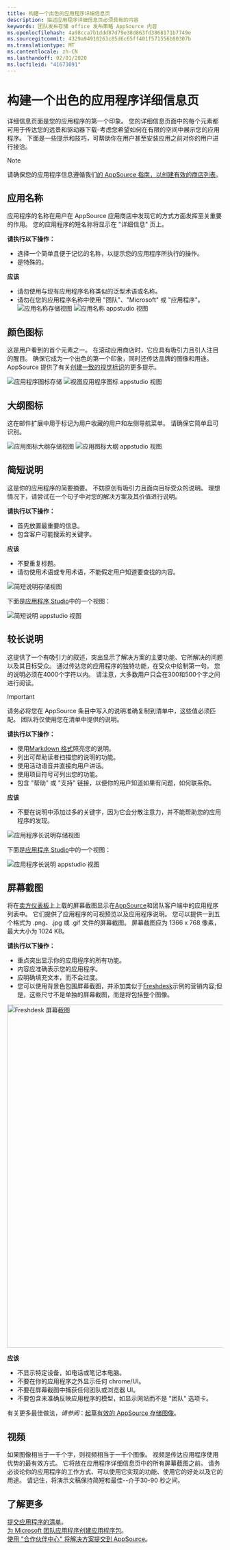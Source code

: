 ```yaml
---
title: 构建一个出色的应用程序详细信息页
description: 描述应用程序详细信息页必须具有的内容
keywords: 团队发布存储 office 发布策略 AppSource 内容
ms.openlocfilehash: 4a98cca7b1ddd87d79e38d863fd3868171b7749e
ms.sourcegitcommit: 4329a94918263c85d6c65ff401f571556b80307b
ms.translationtype: MT
ms.contentlocale: zh-CN
ms.lasthandoff: 02/01/2020
ms.locfileid: "41673091"
---
```

# <a name="build-a-great-app-details-page"></a>构建一个出色的应用程序详细信息页

详细信息页面是您的应用程序的第一个印象。 您的详细信息页面中的每个元素都可用于传达您的远景和驱动器下载-考虑您希望如何在有限的空间中展示您的应用程序。 下面是一些提示和技巧，可帮助你在用户甚至安装应用之前对你的用户进行接洽。

> [!NOTE]
> 请确保您的应用程序信息遵循我们[的 AppSource 指南，以创建有效的商店列表](/office/dev/store/create-effective-office-store-listings)。

## <a name="app-name"></a>应用名称

应用程序的名称在用户在 AppSource 应用商店中发现它的方式方面发挥至关重要的作用。 您的应用程序的短名称将显示在 "详细信息" 页上。

**请执行以下操作：**

* 选择一个简单且便于记忆的名称，以提示您的应用程序所执行的操作。
* 是特殊的。

**应该**

* 请勿使用与现有应用程序名称类似的泛型术语或名称。
* 请勿在您的应用程序名称中使用 "团队"、"Microsoft" 或 "应用程序"。
![应用名称存储视图](~/assets/images/store-detail-page/AppName-02.png)
![应用名称 appstudio 视图](~/assets/images/store-detail-page/AppName-01.png)

## <a name="color-icon"></a>颜色图标

这是用户看到的首个元素之一。 在滚动应用商店时，它应具有吸引力且引人注目的醒目。 确保它成为一个出色的第一个印象，同时还传达品牌的图像和用途。 AppSource 提供了有关[创建一致的视觉标识](/office/dev/store/create-effective-office-store-listings#create-a-consistent-visual-identity)的更多提示。

![应用程序图标存储](~/assets/images/store-detail-page/AppIcon-02.png)
![视图应用程序图标 appstudio 视图](~/assets/images/store-detail-page/AppIcon-01.png)

## <a name="outline-icon"></a>大纲图标

这在邮件扩展中用于标记为用户收藏的用户和左侧导航菜单。 请确保它简单且可识别。

![应用图标大纲存储视图](~/assets/images/store-detail-page/AppIconOutline-02.png)
![应用图标大纲 appstudio 视图](~/assets/images/store-detail-page/AppIconOutline-01.png)

## <a name="short-description"></a>简短说明

这是你的应用程序的简要摘要。 不妨原创有吸引力且面向目标受众的说明。 理想情况下，请尝试在一个句子中对您的解决方案及其价值进行说明。

**请执行以下操作：**

* 首先放置最重要的信息。
* 包含客户可能搜索的关键字。

**应该**

* 不要重复标题。
* 请勿使用术语或专用术语，不能假定用户知道要查找的内容。

![简短说明存储视图](~/assets/images/store-detail-page/ShortDescription-02.png)

下面是[应用程序 Studio](https://aka.ms/InstallTeamsAppStudio)中的一个视图：

![简短说明 appstudio 视图](~/assets/images/store-detail-page/ShortDescription-01.png)

## <a name="long-description"></a>较长说明

这提供了一个有吸引力的叙述，突出显示了解决方案的主要功能、它所解决的问题以及其目标受众。 通过传达您的应用程序的独特功能，在受众中绘制第一句。 您的说明必须在4000个字符以内。 请注意，大多数用户只会在300和500个字之间进行阅读。

>[!IMPORTANT]
> 请务必将您在 AppSource 条目中写入的说明准确复制到清单中，这些值必须匹配。 团队将仅使用您在清单中提供的说明。

**请执行以下操作：**

* 使用[Markdown 格式](https://support.office.com/article/use-markdown-formatting-in-teams-4d10bd65-55e2-4b2d-a1f3-2bebdcd2c772)照亮您的说明。  
* 列出可帮助读者扫描您的说明的功能。
* 使用活动语音并直接向用户讲话。
* 使用项目符号可列出您的功能。
* 包含 "帮助" 或 "支持" 链接，以便你的用户知道如果有问题，如何联系你。

**应该**

* 不要在说明中添加过多的关键字，因为它会分散注意力，并不能帮助您的应用程序的发现。

![应用程序长说明存储视图](~/assets/images/store-detail-page/LongDescription-02.png)

下面是[应用程序 Studio](https://aka.ms/InstallTeamsAppStudio)中的一个视图：

![应用程序长说明 appstudio 视图](~/assets/images/store-detail-page/LongDescription-01.png)

## <a name="screenshots"></a>屏幕截图

将在[卖方仪表板](https://sellerdashboard.microsoft.com/Registration)上上载的屏幕截图显示在[AppSource](https://appsource.microsoft.com/marketplace/apps?product=office%3Bteams&page=1)和团队客户端中的应用程序列表中。 它们提供了应用程序的可视预览以及应用程序说明。
您可以提供一到五个格式为 .png、.jpg 或 .gif 文件的屏幕截图。 屏幕截图应为 1366 x 768 像素，最大大小为 1024 KB。

**请执行以下操作：**

* 重点突出显示你的应用程序的所有功能。
* 内容应准确表示您的应用程序。
* 应明确填充文本，而不会过度。
* 您可以使用背景色包围屏幕截图，并添加类似于[Freshdesk](https://appsource.microsoft.com/product/office/WA104381505?src=office&tab=Overview)示例的营销内容;但是，这些尺寸不是单独的屏幕截图，而是将包括整个图像。

<img width="800px" title="Freshdesk 屏幕截图" src="~/assets/images/freshdesk.png" />

**应该**

* 不显示特定设备，如电话或笔记本电脑。
* 不要在你的应用程序之外显示任何 chrome/UI。
* 不要在屏幕截图中捕获任何团队或浏览器 UI。
* 不要包含未准确反映应用程序的模型，如显示网站而不是 "团队" 选项卡。

有关更多最佳做法，*请参阅*：[起草有效的 AppSource 存储图像](/office/dev/store/craft-effective-appsource-store-images)。

## <a name="videos"></a>视频

如果图像相当于一千个字，则视频相当于一千个图像。 视频是传达应用程序使用优势的最有效方式。 它将放在应用程序详细信息页中的所有屏幕截图之前。 请务必谈论你的应用程序的工作方式、可以使用它实现的功能、使用它的好处以及它的用途。 请记住，将演示文稿保持简短和最佳--介于30-90 秒之间。

## <a name="learn-more"></a>了解更多

[提交应用程序的清单](~/concepts/deploy-and-publish/appsource/publish.md)。  
[为 Microsoft 团队应用程序创建应用程序包](~/concepts/build-and-test/apps-package.md)。  
[使用 "合作伙伴中心" 将解决方案提交到 AppSource](/office/dev/store/use-partner-center-to-submit-to-appsource)。
